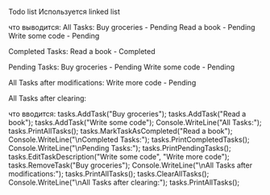 Todo list
Используется linked list

что выводится:
All Tasks:
Buy groceries - Pending
Read a book - Pending
Write some code - Pending

Completed Tasks:
Read a book - Completed

Pending Tasks:
Buy groceries - Pending
Write some code - Pending

All Tasks after modifications:
Write more code - Pending

All Tasks after clearing:

что вводится:
tasks.AddTask("Buy groceries");
tasks.AddTask("Read a book");
tasks.AddTask("Write some code");
Console.WriteLine("All Tasks:");
tasks.PrintAllTasks();
tasks.MarkTaskAsCompleted("Read a book");
Console.WriteLine("\nCompleted Tasks:");
tasks.PrintCompletedTasks();
Console.WriteLine("\nPending Tasks:");
tasks.PrintPendingTasks();
tasks.EditTaskDescription("Write some code", "Write more code");
tasks.RemoveTask("Buy groceries");
Console.WriteLine("\nAll Tasks after modifications:");
tasks.PrintAllTasks();
tasks.ClearAllTasks();
Console.WriteLine("\nAll Tasks after clearing:");
tasks.PrintAllTasks();
